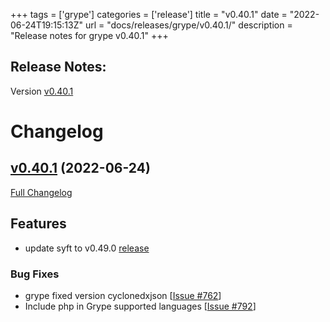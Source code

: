 +++
tags = ['grype']
categories = ['release']
title = "v0.40.1"
date = "2022-06-24T19:15:13Z"
url = "docs/releases/grype/v0.40.1/"
description = "Release notes for grype v0.40.1"
+++

## Release Notes:
Version [v0.40.1](https://github.com/anchore/grype/releases/tag/v0.40.1)

# Changelog

## [v0.40.1](https://github.com/anchore/grype/tree/v0.40.1) (2022-06-24)

[Full Changelog](https://github.com/anchore/grype/compare/v0.40.0...v0.40.1)

## Features
- update syft to v0.49.0 [release](https://github.com/anchore/syft/releases/tag/v0.49.0)

### Bug Fixes

- grype fixed version cyclonedxjson [[Issue #762](https://github.com/anchore/grype/issues/762)]
- Include php in Grype supported languages [[Issue #792](https://github.com/anchore/grype/issues/792)]
